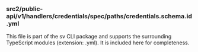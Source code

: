 ### src2/public-api/v1/handlers/credentials/spec/paths/credentials.schema.id.yml

This file is part of the sv CLI package and supports the surrounding TypeScript modules (extension: .yml). It is included here for completeness.
